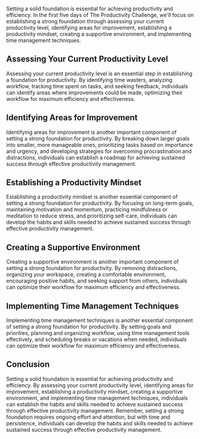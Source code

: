 
Setting a solid foundation is essential for achieving productivity and efficiency. In the first five days of The Productivity Challenge, we'll focus on establishing a strong foundation through assessing your current productivity level, identifying areas for improvement, establishing a productivity mindset, creating a supportive environment, and implementing time management techniques.

Assessing Your Current Productivity Level
-----------------------------------------

Assessing your current productivity level is an essential step in establishing a foundation for productivity. By identifying time wasters, analyzing workflow, tracking time spent on tasks, and seeking feedback, individuals can identify areas where improvements could be made, optimizing their workflow for maximum efficiency and effectiveness.

Identifying Areas for Improvement
---------------------------------

Identifying areas for improvement is another important component of setting a strong foundation for productivity. By breaking down larger goals into smaller, more manageable ones, prioritizing tasks based on importance and urgency, and developing strategies for overcoming procrastination and distractions, individuals can establish a roadmap for achieving sustained success through effective productivity management.

Establishing a Productivity Mindset
-----------------------------------

Establishing a productivity mindset is another essential component of setting a strong foundation for productivity. By focusing on long-term goals, maintaining motivation and momentum, practicing mindfulness or meditation to reduce stress, and prioritizing self-care, individuals can develop the habits and skills needed to achieve sustained success through effective productivity management.

Creating a Supportive Environment
---------------------------------

Creating a supportive environment is another important component of setting a strong foundation for productivity. By removing distractions, organizing your workspace, creating a comfortable environment, encouraging positive habits, and seeking support from others, individuals can optimize their workflow for maximum efficiency and effectiveness.

Implementing Time Management Techniques
---------------------------------------

Implementing time management techniques is another essential component of setting a strong foundation for productivity. By setting goals and priorities, planning and organizing workflow, using time management tools effectively, and scheduling breaks or vacations when needed, individuals can optimize their workflow for maximum efficiency and effectiveness.

Conclusion
----------

Setting a solid foundation is essential for achieving productivity and efficiency. By assessing your current productivity level, identifying areas for improvement, establishing a productivity mindset, creating a supportive environment, and implementing time management techniques, individuals can establish the habits and skills needed to achieve sustained success through effective productivity management. Remember, setting a strong foundation requires ongoing effort and attention, but with time and persistence, individuals can develop the habits and skills needed to achieve sustained success through effective productivity management.
